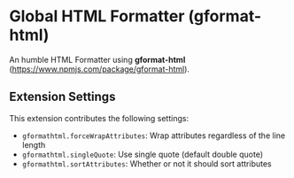 # Global HTML Formatter (gformat-html)

An humble HTML Formatter using **gformat-html** (https://www.npmjs.com/package/gformat-html).

## Extension Settings

This extension contributes the following settings:

* `gformathtml.forceWrapAttributes`: Wrap attributes regardless of the line length
* `gformathtml.singleQuote`: Use single quote (default double quote)
* `gformathtml.sortAttributes`: Whether or not it should sort attributes
